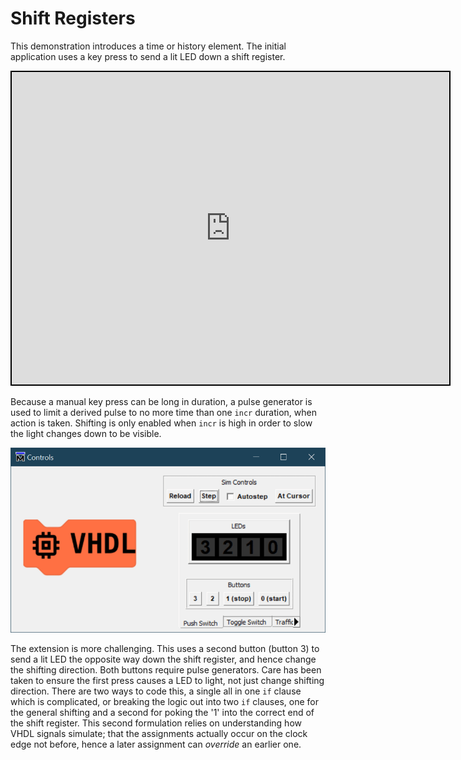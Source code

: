 # Shift Registers

This demonstration introduces a time or history element. The initial application uses a key press to send a lit LED down a shift register.

<center>
  <iframe
    src="https://circuitverse.org/simulator/embed/shift-register-7ff8c97b-95e9-45cc-8940-ca0d29f24c98?theme=lite-born-spring&display_title=true&clock_time=true&fullscreen=true&zoom_in_out=true"
    style="border-width: 2; border-style: solid; border-color: black;"
    id="sm_buttons"
    height="500"
    width="700"
    allowFullScreen>
  </iframe>
</center>

Because a manual key press can be long in duration, a pulse generator is used to limit a derived pulse to no more time than one `incr` duration, when action is taken. Shifting is only enabled when `incr` is high in order to slow the light changes down to be visible.

![Shift Register Demo](./images/sim_controls/shift_register_demo.gif)

The extension is more challenging. This uses a second button (button 3) to send a lit LED the opposite way down the shift register, and hence change the shifting direction. Both buttons require pulse generators. Care has been taken to ensure the first press causes a LED to light, not just change shifting direction. There are two ways to code this, a single all in one `if` clause which is complicated, or breaking the logic out into two `if` clauses, one for the general shifting and a second for poking the '1' into the correct end of the shift register. This second formulation relies on understanding how VHDL signals simulate; that the assignments actually occur on the clock edge not before, hence a later assignment can _override_ an earlier one.
